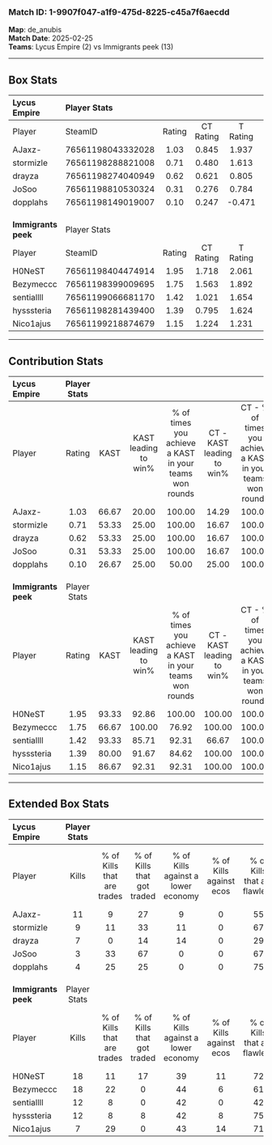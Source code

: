 ### Match ID: 1-9907f047-a1f9-475d-8225-c45a7f6aecdd  
**Map**: de_anubis  
**Match Date**: 2025-02-25  
**Teams**: Lycus Empire (2) vs Immigrants peek (13)  

---  

## Box Stats  

| **Lycus Empire**    | Player Stats      |        |           |          |       |       |       |         |        |      |     |
| :- | :- | :-: | :-: | :-: | :-: | :-: | :-: | :-: | :-: | :-: | :-: |
| Player              | SteamID           | Rating | CT Rating | T Rating | KAST  |  ADR  | Kills | Assists | Deaths | K/D  | HS% |
| AJaxz-              | 76561198043332028 |  1.03  |   0.845   |  1.937   | 66.67 | 89.9  |  11   |    3    |   13   | 0.85 | 63  |
| stormizle           | 76561198288821008 |  0.71  |   0.480   |  1.613   | 53.33 | 61.9  |   9   |    0    |   13   | 0.69 | 88  |
| drayza              | 76561198274040949 |  0.62  |   0.621   |  0.805   | 53.33 | 74.7  |   7   |    4    |   14   | 0.50 | 28  |
| JoSoo               | 76561198810530324 |  0.31  |   0.276   |  0.784   | 53.33 | 38.9  |   3   |    3    |   13   | 0.23 | 33  |
| dopplahs            | 76561198149019007 |  0.10  |   0.247   |  -0.471  | 26.67 | 35.7  |   4   |    0    |   14   | 0.29 | 75  |
|                     |                   |        |           |          |       |       |       |         |        |      |     |
|                     |                   |        |           |          |       |       |       |         |        |      |     |
|                     |                   |        |           |          |       |       |       |         |        |      |     |
| **Immigrants peek** | Player Stats      |        |           |          |       |       |       |         |        |      |     |
| Player              | SteamID           | Rating | CT Rating | T Rating | KAST  |  ADR  | Kills | Assists | Deaths | K/D  | HS% |
| H0NeST              | 76561198404474914 |  1.95  |   1.718   |  2.061   | 93.33 | 114.5 |  18   |    8    |   7    | 2.57 | 66  |
| Bezymeccc           | 76561198399009695 |  1.75  |   1.563   |  1.892   | 66.67 | 119.7 |  18   |    5    |   7    | 2.57 | 50  |
| sentiallll          | 76561199066681170 |  1.42  |   1.021   |  1.654   | 93.33 | 71.4  |  12   |    1    |   7    | 1.71 | 66  |
| hysssteria          | 76561198281439400 |  1.39  |   0.795   |  1.624   | 80.00 | 98.9  |  12   |    8    |   9    | 1.33 | 66  |
| Nico1ajus           | 76561199218874679 |  1.15  |   1.224   |  1.231   | 86.67 | 51.9  |   7   |    4    |   4    | 1.75 | 28  |
---  

## Contribution Stats  

| **Lycus Empire**    | Player Stats |       |                      |                                                        |                           |                                                             |                          |                                                            |
| :- | :-: | :-: | :-: | :-: | :-: | :-: | :-: | :-: |
| Player              |    Rating    | KAST  | KAST leading to win% | % of times you achieve a KAST in your teams won rounds | CT - KAST leading to win% | CT - % of times you achieve a KAST in your teams won rounds | T - KAST leading to win% | T - % of times you achieve a KAST in your teams won rounds |
| AJaxz-              |     1.03     | 66.67 |        20.00         |                         100.00                         |           14.29           |                           100.00                            |          33.33           |                           100.00                           |
| stormizle           |     0.71     | 53.33 |        25.00         |                         100.00                         |           16.67           |                           100.00                            |          50.00           |                           100.00                           |
| drayza              |     0.62     | 53.33 |        25.00         |                         100.00                         |           16.67           |                           100.00                            |          50.00           |                           100.00                           |
| JoSoo               |     0.31     | 53.33 |        25.00         |                         100.00                         |           16.67           |                           100.00                            |          50.00           |                           100.00                           |
| dopplahs            |     0.10     | 26.67 |        25.00         |                         50.00                          |           25.00           |                           100.00                            |           0.00           |                            0.00                            |
|                     |              |       |                      |                                                        |                           |                                                             |                          |                                                            |
|                     |              |       |                      |                                                        |                           |                                                             |                          |                                                            |
|                     |              |       |                      |                                                        |                           |                                                             |                          |                                                            |
| **Immigrants peek** | Player Stats |       |                      |                                                        |                           |                                                             |                          |                                                            |
| Player              |    Rating    | KAST  | KAST leading to win% | % of times you achieve a KAST in your teams won rounds | CT - KAST leading to win% | CT - % of times you achieve a KAST in your teams won rounds | T - KAST leading to win% | T - % of times you achieve a KAST in your teams won rounds |
| H0NeST              |     1.95     | 93.33 |        92.86         |                         100.00                         |          100.00           |                           100.00                            |          91.67           |                           100.00                           |
| Bezymeccc           |     1.75     | 66.67 |        100.00        |                         76.92                          |          100.00           |                           100.00                            |          100.00          |                           72.73                            |
| sentiallll          |     1.42     | 93.33 |        85.71         |                         92.31                          |           66.67           |                           100.00                            |          90.91           |                           90.91                            |
| hysssteria          |     1.39     | 80.00 |        91.67         |                         84.62                          |          100.00           |                           100.00                            |          90.00           |                           81.82                            |
| Nico1ajus           |     1.15     | 86.67 |        92.31         |                         92.31                          |          100.00           |                           100.00                            |          90.91           |                           90.91                            |
---  

## Extended Box Stats  

| **Lycus Empire**    | Player Stats |                            |                            |                                    |                         |                              |                                 |        |                             |                                     |                          |                               |                            |
| :- | :-: | :-: | :-: | :-: | :-: | :-: | :-: | :-: | :-: | :-: | :-: | :-: | :-: |
| Player              |    Kills     | % of Kills that are trades | % of Kills that got traded | % of Kills against a lower economy | % of Kills against ecos | % of Kills that are flawless | % of Kills that are close duels | Deaths | % of Deaths that get traded | % of Deaths against a lower economy | % of Deaths against ecos | % of Deaths that are flawless | % of Deaths that are close |
| AJaxz-              |      11      |             9              |             27             |                 9                  |            0            |              55              |                0                |   13   |              8              |                  8                  |            0             |              54               |             8              |
| stormizle           |      9       |             11             |             33             |                 11                 |            0            |              67              |                0                |   13   |              0              |                  8                  |            0             |              69               |             0              |
| drayza              |      7       |             0              |             14             |                 14                 |            0            |              29              |                0                |   14   |              7              |                  7                  |            0             |              64               |             7              |
| JoSoo               |      3       |             33             |             67             |                 0                  |            0            |              67              |                0                |   13   |             15              |                  8                  |            0             |              69               |             0              |
| dopplahs            |      4       |             25             |             25             |                 0                  |            0            |              75              |                0                |   14   |              0              |                  7                  |            0             |              64               |             7              |
|                     |              |                            |                            |                                    |                         |                              |                                 |        |                             |                                     |                          |                               |                            |
|                     |              |                            |                            |                                    |                         |                              |                                 |        |                             |                                     |                          |                               |                            |
|                     |              |                            |                            |                                    |                         |                              |                                 |        |                             |                                     |                          |                               |                            |
| **Immigrants peek** | Player Stats |                            |                            |                                    |                         |                              |                                 |        |                             |                                     |                          |                               |                            |
| Player              |    Kills     | % of Kills that are trades | % of Kills that got traded | % of Kills against a lower economy | % of Kills against ecos | % of Kills that are flawless | % of Kills that are close duels | Deaths | % of Deaths that get traded | % of Deaths against a lower economy | % of Deaths against ecos | % of Deaths that are flawless | % of Deaths that are close |
| H0NeST              |      18      |             11             |             17             |                 39                 |           11            |              72              |                6                |   7    |             14              |                 57                  |            0             |              57               |             0              |
| Bezymeccc           |      18      |             22             |             0              |                 44                 |            6            |              61              |                0                |   7    |             29              |                 29                  |            0             |              43               |             0              |
| sentiallll          |      12      |             8              |             0              |                 42                 |            0            |              42              |               17                |   7    |             43              |                 29                  |            0             |              71               |             0              |
| hysssteria          |      12      |             8              |             8              |                 42                 |            8            |              75              |                0                |   9    |             22              |                 33                  |            11            |              33               |             0              |
| Nico1ajus           |      7       |             29             |             0              |                 43                 |           14            |              71              |                0                |   4    |             50              |                 50                  |            0             |              100              |             0              |
